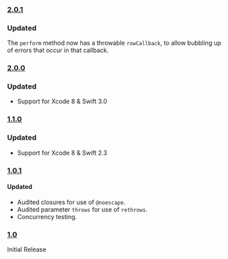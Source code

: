 ### [2.0.1](https://github.com/stack/Structure/releases/tag/v2.0.1)

### Updated

The `perform` method now has a throwable `rowCallback`, to allow bubbling up of
errors that occur in that callback.

### [2.0.0](https://github.com/stack/Structure/releases/tag/v2.0.0)

### Updated

*   Support for Xcode 8 & Swift 3.0

### [1.1.0](https://github.com/stack/Structure/releases/tag/v1.1.0)

### Updated

*   Support for Xcode 8 & Swift 2.3

### [1.0.1](https://github.com/stack/Structure/releases/tag/v1.0.1)

#### Updated

*   Audited closures for use of `@noescape`.
*   Audited parameter `throws` for use of `rethrows`.
*   Concurrency testing.


### [1.0](https://github.com/stack/Structure/releases/tag/v1.0.0)

Initial Release
